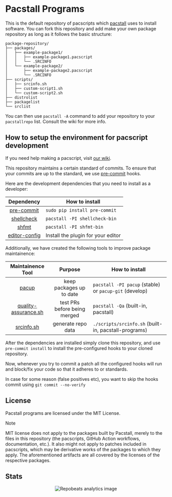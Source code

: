 # Pacstall Programs

This is the default repository of pacscripts which [pacstall](https://github.com/pacstall/pacstall) uses to install software. You can fork this repository and add make your own package repository as long as it follows the basic structure:

```monospace
package-repository/
├── packages/
│   ├── example-package1/
│   │   ├── example-package1.pacscript
│   │   └── .SRCINFO
│   └── example-package2/
│       ├── example-package2.pacscript
│       └── .SRCINFO
├── scripts/
│   ├── srcinfo.sh
│   ├── custom-script1.sh
│   └── custom-script2.sh
├── distrolist
├── packagelist
└── srclist
```

You can then use `pacstall -A` command to add your repository to your `pacstallrepo` list. Consult the wiki for more info.

## How to setup the environment for pacscript development

If you need help making a pacscript, visit [our wiki](https://github.com/pacstall/pacstall/wiki/Pacscript-101).

This repository maintains a certain standard of commits. To ensure that your commits are up to the standard, we use [pre-commit](https://pre-commit.com/) hooks.

Here are the development dependencies that you need to install as a developer:

| Dependency                                          | How to install                      |
:----------------------------------------------------:|-------------------------------------|
| [pre-commit](https://pre-commit.com/)               | `sudo pip install pre-commit`       |
| [shellcheck](https://www.shellcheck.net/)           | `pacstall -PI shellcheck-bin`       |
| [shfmt](https://pkg.go.dev/mvdan.cc/sh/v3)          | `pacstall -PI shfmt-bin`            |
| [editor-config](https://editorconfig.org/#download) | Install the plugin for your editor  |

Additionally, we have created the following tools to improve package maintainence:

| Maintainence Tool | Purpose | How to install |
|:-----------------:|:-------:|----------------|
| [pacup](https://github.com/pacstall/pacup) | keep packages up to date | `pacstall -PI pacup` (stable) or `pacup-git` (develop) |
| [quality-assurance.sh](https://github.com/pacstall/pacstall/blob/master/scripts/quality-assurance.sh) | test PRs before being merged | `pacstall -Qa` (built-in, pacstall) |
| [srcinfo.sh](https://github.com/pacstall/pacstall-programs/blob/master/scripts/srcinfo.sh) | generate repo data | `./scripts/srcinfo.sh` (built-in, pacstall-programs) |

After the dependencies are installed simply clone this repository, and use `pre-commit install` to install the pre-configured hooks to your cloned repository.

Now, whenever you try to commit a patch all the configured hooks will run and block/fix your code so that it adheres to or standards.

In case for some reason (false positives etc), you want to skip the hooks commit using `git commit --no-verify`

## License

Pacstall programs are licensed under the MIT License.

> [!NOTE]
> MIT license does not apply to the packages built by Pacstall, merely to the
> files in this repository (the pacscripts, GitHub Action workflows,
> documentation, etc.). It also might not apply to patches included in pacscripts,
> which may be derivative works of the packages to which they apply. The
> aforementioned artifacts are all covered by the licenses of the respective
> packages.

## Stats

<p align="center"><img alt="Repobeats analytics image" src="https://repobeats.axiom.co/api/embed/6339f9352d6dc27063ee90400da619442ee5143b.svg" /></p>
